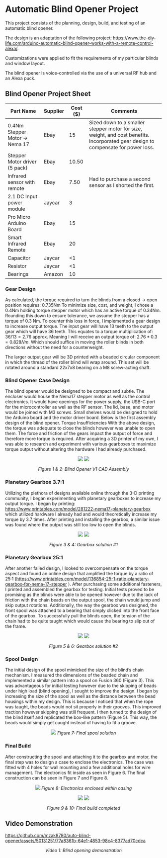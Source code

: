 # Automatic Blind Opener Project
This project consists of the planning, design, build, and testing of an automatic blind opener. 

The design is an adaptation of the following project: https://www.the-diy-life.com/arduino-automatic-blind-opener-works-with-a-remote-control-alexa/.

Customizations were applied to fit the requirements of my particular blinds and window layout.

The blind opener is voice-controlled via the use of a universal RF hub and an Alexa puck.

## Blind Opener Project Sheet

| Part Name                        | Supplier   | Cost ($) | Comments                                                                 |
|-----------------------------------|------------|----------|--------------------------------------------------------------------------|
| 0.4Nm Stepper Motor -> Nema 17    | Ebay       | 15       | Sized down to a smaller stepper motor for size, weight, and cost benefits. Incorporated gear design to compensate for power loss. |
| Stepper Motor driver (5 pack)     | Ebay       | 10.50    |                                                                          |
| Infrared sensor with remote       | Ebay       | 7.50     | Had to purchase a second sensor as I shorted the first.                  |
| 2.1 DC Input power module         | Jaycar     | 3        |                                                                          |
| Pro Micro Arduino Board           | Ebay       | 15       |                                                                          |
| Smart Infrared Remote             | Ebay       | 20       |                                                                          |
| Capacitor                         | Jaycar     | <1       |                                                                          |
| Resistor                          | Jaycar     | <1       |                                                                          |
| Bearings                          | Amazon     | 10       |    

### Gear Design
As calculated, the torque required to turn the blinds from a closed -> open position requires:
0.735Nm
To minimize size, cost, and weight, I chose a 0.4Nm holding torque stepper motor which has an active torque of 0.34Nm. Rounding this down to ensure tolerance, we assume the stepper has a torque of 0.3 Nm. To counter this loss in force, I implemented a gear design to increase output torque. The input gear will have 13 teeth to the output gear which will have 36 teeth. This equates to a torque multiplication of:
$36/13 = 2.76$ approx.
Meaning I will receive an output torque of:
$2.76 * 0.3 = 0.828Nm$.
Which should suffice in moving the roller blinds in both directions without the need for a counterweight.

The larger output gear will be 3D printed with a beaded circular component in which the thread of the roller blind will wrap around. This set will be rotated around a standard 22x7x8 bearing on a M8 screw-acting shaft.

### Blind Opener Case Design
The blind opener would be designed to be compact and subtle. The encloser would house the Nema17 stepper motor as well as the control electronics. It would have openings for the power supply, the USB-C port for the microcontroller as well as the RF sensor. The lid, base, and motor would be joined with M3 screws. Small shelves would be designed to hold the Arduino board and the motor driver board. Below is the first assembly design of the blind opener. 
Torque Insufficiencies
With the above design, the torque was adequate to close the blinds however was unable to open them. The force and friction of the gears impact the output of force and therefore more torque is required. After acquiring a 3D printer of my own, I was able to research and experiment with various gearboxes to maximize torque output without altering the hardware I had already purchased.

<p align="center">
  <img src= "./blind-opener-images/assembly.png" />
  <img src= "./blind-opener-images/assembly_exploded.png" />
</p>

<p align="center">
  <em>Figure 1 & 2: Blind Opener V1 CAD Assembly</em>
</p>

### Planetary Gearbox 3.7:1
Utilizing the plethora of designs available online through the 3-D printing community, I began experimenting with planetary gearboxes to increase my output torque. I began by printing: https://www.printables.com/model/281222-nema17-planetary-gearbox which utilized hardware I already had and would theoretically increase my torque by 3.7 times. After printing and installing the gearbox, a similar issue was found where the output was still too low to open the blinds. 

<p align="center">
    <img src= "./blind-opener-images/gearboxV1.png" />
    <img src= "./blind-opener-images/gearboxV1_2.png" />
</p>

<p align="center">
  <em>Figure 3 & 4: Gearbox solution #1</em>
</p>

### Planetary Gearbox 25:1
After another failed design, I looked to overcompensate on the torque aspect and found an online design that amplified the torque by a ratio of 25:1 (https://www.printables.com/model/136854-25-1-ratio-planetary-gearbox-for-nema-17-stepper ). After purchasing some additional fasteners, I printed and assembled the gearbox for testing. Initial tests proved to be promising as the blinds were able to be opened however due to the lack of friction with the chain beads on the output spool, the chain would jump and skip output rotations. Additionally, the way the gearbox was designed, the front spool was attached to a bearing that simply clicked into the front face of the gearbox. To successfully pull the blinds open, the tension of the chain had to be quite taught which would cause the bearing to slip out of the frame.

<p align="center">
    <img src= "./blind-opener-images/gearboxV2.png" />
    <img src= "./blind-opener-images/gearboxV2_2.png" />
</p>

<p align="center">
  <em>Figure 5 & 6: Gearbox solution #2</em>
</p>

### Spool Design
The initial design of the spool mimicked the size of the blind’s chain mechanism. I measured the dimensions of the beaded chain and implemented a similar pattern into a spool on Fusion 360 (Figure 3). This was advantageous for initial testing however due to the skipping of beads under high load (blind opening), I sought to improve the design. I began by increasing the size of the spool as well as the distance between the bead housings within my design. This is because I noticed that when the rope was taught, the beads would not sit properly in their grooves. This improved traction however skipping was still frequent. I then turned to the design of the blind itself and replicated the box-like pattern (Figure 5). This way, the beads would simply get caught instead of having to fit a groove.

<p align="center">
  <img src= "./blind-opener-images/spool_final.png" />
  <em>Figure 7: Final spool solution</em>
</p>

### Final Build
After constructing the spool and attaching it to the gearbox and motor, the final step was to design a case to enclose the electronics. The case was fitted with 4 holes for wall mounting and a few additional holes for wire management. The electronics fit inside as seen in Figure 6. The final construction can be seen in Figure 7 and Figure 8.

<p align="center">
  <img src= "./blind-opener-images/final3.png" />
  <em>Figure 8: Electronics enclosed within casing</em>
</p>

<p align="center">
  <img src= "./blind-opener-images/final1.png" />
  <img src= "./blind-opener-images/final2.png" />
</p>
<p align="center">
  <em>Figure 9 & 10: Final build completed</em>
</p>

## Video Demonstration

https://github.com/mzak8780/auto-blind-opener/assets/50131251/77a8361b-64e1-4853-98c4-8377ad70cdca
<p align="center">
  <em>Video 1: Blind opening demonstration</em>
</p>

